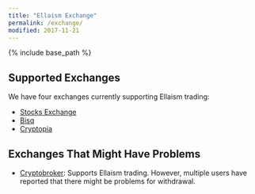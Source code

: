 ```yaml
---
title: "Ellaism Exchange"
permalink: /exchange/
modified: 2017-11-21
---
```


{% include base_path %}

## Supported Exchanges

We have four exchanges currently supporting Ellaism trading:

* [Stocks Exchange](https://stocks.exchange/trade/ELLA/BTC)
* [Bisq](https://bisq.network/)
* [Cryptopia](https://www.cryptopia.co.nz/Exchange?market=ELLA_BTC)

## Exchanges That Might Have Problems

* [Cryptobroker](https://trade.cryptobroker.io/markets/ellabtc): Supports Ellaism trading. However, multiple users have reported that there might be problems for withdrawal.
